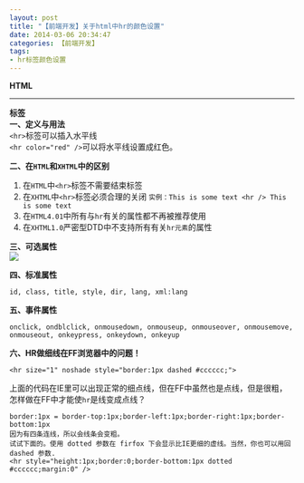 ```yaml
---
layout: post
title: "【前端开发】关于html中hr的颜色设置"
date: 2014-03-06 20:34:47
categories: 【前端开发】
tags:
- hr标签颜色设置
---
```




**HTML <hr>标签**  
**一、定义与用法**  
`<hr>`标签可以插入水平线  
`<hr color="red" />`可以将水平线设置成红色。  

**二、在`HTML`和`XHTML`中的区别**  

1. 在`HTML`中`<hr>`标签不需要结束标签  
2. 在`XHTML`中`<hr>`标签必须合理的关闭 `实例：This is some text <hr /> This is some text`  
3. 在`HTML4.01`中所有与`hr`有关的属性都不再被推荐使用  
4. 在`XHTML1.0`严密型DTD中不支持所有有关`hr元素`的属性  

**三、可选属性**  
![](http://img.ph.126.net/X0QyY1La_hQ-bzy1YkTgIw==/3273835454123576269.jpg)  

**四、标准属性**  

`id, class, title, style, dir, lang, xml:lang`

**五、事件属性**  

`onclick, ondblclick, onmousedown, onmouseup, onmouseover, onmousemove, onmouseout, onkeypress, onkeydown, onkeyup`

**六、HR做细线在FF浏览器中的问题！**  

```
<hr size="1" noshade style="border:1px dashed #cccccc;">
```

上面的代码在IE里可以出现正常的细点线，但在FF中虽然也是点线，但是很粗，怎样做在FF中才能使`hr`是线变成点线？  

```
border:1px = border-top:1px;border-left:1px;border-right:1px;border-bottom:1px  
因为有四条连线，所以会线条会变粗。  
试试下面的。使用 dotted 参数在 firfox 下会显示比IE更细的虚线。当然，你也可以用回 dashed 参数.  
<hr style="height:1px;border:0;border-bottom:1px dotted #cccccc;margin:0" />  
```